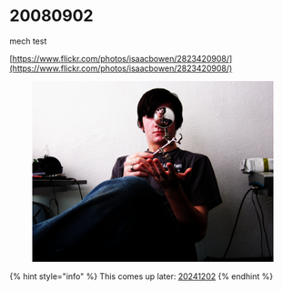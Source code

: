 # 20080902

mech test

[https://www.flickr.com/photos/isaacbowen/2823420908/](https://www.flickr.com/photos/isaacbowen/2823420908/)

<figure><img src="../../.gitbook/assets/2823420908_964c350a68_o.jpg" alt="A high-contrast color photograph of a person sitting against a white wall, wearing a dark t-shirt and jeans. They&#x27;re holding a posable magnifying glass with an adjustable arm in front of their eye. The image has been digitally manipulated so that the magnifying glass appears to contain the entire photograph itself, creating a recursive effect where the image contains itself infinitely. Some electronic equipment and objects are visible on surfaces in the background."><figcaption></figcaption></figure>

{% hint style="info" %}
This comes up later: [20241202](../../2024/12/02/)
{% endhint %}

